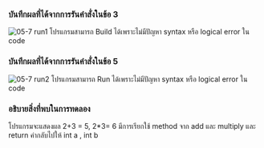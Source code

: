 ### บันทึกผลที่ได้จากการรันคำสั่งในข้อ 3
![05-7 run1](https://github.com/kanoksiriboonkam/03376836-OOP-2566-Lab-05/assets/144196048/a5eb4b6c-85b5-48ae-a3c8-40d99dd13f90)
โปรแกรมสามารถ Build ได้เพราะไม่มีปัญหา syntax หรือ logical error ใน code

### บันทึกผลที่ได้จากการรันคำสั่งในข้อ 5
![05-7 run2](https://github.com/kanoksiriboonkam/03376836-OOP-2566-Lab-05/assets/144196048/18fbeda6-1b1d-4cec-b87d-91b74a930ec1)
โปรแกรมสามารถ Run ได้เพราะไม่มีปัญหา syntax หรือ logical error ใน code

### อธิบายสิ่งที่พบในการทดลอง
โปรแกรมจะแสดงผล 2+3 = 5, 2*3= 6 มีการเรียกใช้ method จาก add และ multiply และ return ค่ากลับไปให้ int a , int b
